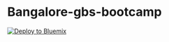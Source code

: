 # Bangalore-gbs-bootcamp

[![Deploy to Bluemix](https://bluemix.net/deploy/button.png)](https://bluemix.net/deploy?repository=https://github.com/wpannell/construrama-price-bid.git)
